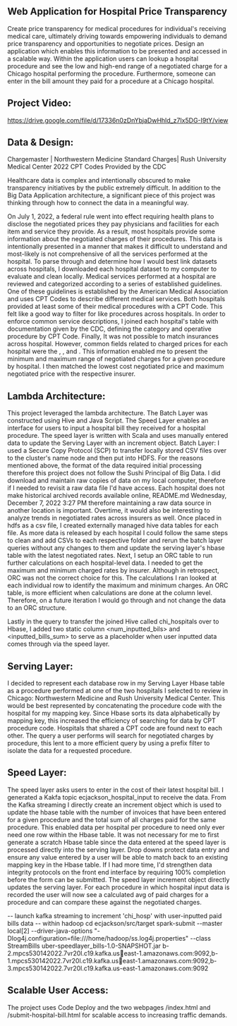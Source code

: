 ## Web Application for Hospital Price Transparency
Create price transparency for medical procedures for individual's receiving medical care, ultimately driving towards 
empowering individuals to demand price transparency and opportunities to negotiate prices. Design an application which 
enables this information to be presented and accessed in a scalable way. 
Within the application users can lookup a hospital procedure and see the low and high-end range of a negotiated charge for 
a Chicago hospital performing the procedure. Furthermore, someone can enter in the bill amount they paid for a procedure 
at a Chicago hospital.

## Project Video:
https://drive.google.com/file/d/17336n0zDnYbjaDwHhld_z7Ix5DG-I9tY/view

## Data & Design:
Chargemaster | Northwestern Medicine
Standard Charges| Rush University Medical Center
2022 CPT Codes Provided by the CDC

Healthcare data is complex and intentionally obscured to make transparency initiatives by the public extremely difficult. In 
addition to the Big Data Application architecture, a significant piece of this project was thinking through how to connect the 
data in a meaningful way. 

On July 1, 2022, a federal rule went into effect requiring health plans to disclose the negotiated prices they pay physicians
and facilities for each item and service they provide. As a result, most hospitals provide some information about the 
negotiated charges of their procedures. This data is intentionally presented in a manner that makes it difficult to understand 
and most-likely is not comprehensive of all the services performed at the hospital. To parse through and determine how I 
would best link datasets across hospitals, I downloaded each hospital dataset to my computer to evaluate and clean locally. 
Medical services performed at a hospital are reviewed and categorized according to a series of established guidelines. One 
of these guidelines is established by the American Medical Association and uses CPT Codes to describe different medical 
services. Both hospitals provided at least some of their medical procedures with a CPT Code. This felt like a good way to filter 
for like procedures across hospitals. In order to enforce common service descriptions, I joined each hospital's table with 
documentation given by the CDC, defining the category and operative procedure by CPT Code. 
Finally, It was not possible to match insurances across hospital. However, common fields related to charged prices for each 
hospital were the <minimum negotiated charge>, <maximum negotiated charge>, and <discounted cash price>. This 
information enabled me to present the minimum and maximum range of negotiated charges for a given procedure by 
hospital. I then matched the lowest cost negotiated price and maximum negotiated price with the respective insurer. 
  
## Lambda Architecture:

This project leveraged the lambda architecture. The Batch Layer was constructed using Hive and Java Script. The Speed Layer 
enables an interface for users to input a hospital bill they received for a hospital procedure. The speed layer is written with 
Scala and uses manually entered data to update the Serving Layer with an increment object.
Batch Layer:
I used a Secure Copy Protocol (SCP) to transfer locally stored CSV files over to the cluster's name node and then put into 
HDFS. For the reasons mentioned above, the format of the data required initial processing therefore this project does not 
follow the Sushi Principal of Big Data. I did download and maintain raw copies of data on my local computer, therefore if I 
needed to revisit a raw data file I'd have access. Each hospital does not make historical archived records available online, 
README.md Wednesday, December 7, 2022 3:27 PM
therefore maintaining a raw data source in another location is important. Overtime, it would also be interesting to analyze 
trends in negotiated rates across insurers as well. 
Once placed in hdfs as a csv file, I created externally managed hive data tables for each file. As more data is released by each 
hospital I could follow the same steps to clean and add CSVs to each respective folder and rerun the batch layer queries 
without any changes to them and update the serving layer's hbase table with the latest negotiated rates. 
Next, I setup an ORC table to run further calculations on each hospital-level data. I needed to get the maximum and 
minimum charged rates by insurer. Although in retrospect, ORC was not the correct choice for this. The calculations I ran 
looked at each individual row to identify the maximum and minimum charges. An ORC table, is more efficient when 
calculations are done at the column level. Therefore, on a future iteration I would go through and not change the data to an 
ORC structure.
 
Lastly in the query to transfer the joined Hive called chi_hospitals over to Hbase, I added two static column 
<num_inputted_bils> and <inputted_bills_sum> to serve as a placeholder when user inputted data comes through via the 
speed layer. 
  
## Serving Layer:
I decided to represent each database row in my Serving Layer Hbase table as a procedure performed at one of the two 
hospitals I selected to review in Chicago: Northwestern Medicine and Rush University Medical Center. This would be best 
represented by concatenating the procedure code with the hospital for my mapping key. Since Hbase sorts its data 
alphabetically by mapping key, this increased the efficiency of searching for data by CPT procedure code. Hospitals that 
shared a CPT code are found next to each other. The query a user performs will search for negotiated charges by procedure, 
this lent to a more efficient query by using a prefix filter to isolate the data for a requested procedure.

## Speed Layer:
The speed layer asks users to enter in the cost of their latest hospital bill. I generated a Kakfa topic ecjackson_hospital_input 
to receive the data. From the Kafka streaming I directly create an increment object which is used to update the hbase table 
with the number of invoices that have been entered for a given procedure and the total sum of all charges paid for the same 
procedure. This enabled data per hospital per procedure to need only ever need one row within the Hbase table. 
It was not necessary for me to first generate a scratch Hbase table since the data entered at the speed layer is processed 
directly into the serving layer. Drop downs protect data entry and ensure any value entered by a user will be able to match 
back to an existing mapping key in the Hbase table. If I had more time, I'd strengthen data integrity protocols on the front 
end interface by requiring 100% completion before the form can be submitted.
The speed layer increment object directly updates the serving layer. For each procedure in which hospital input data is 
recorded the user will now see a calculated avg of paid charges for a procedure and can compare these against the 
negotiated charges. 
  
-- launch kafka streaming to increment 'chi_hosp' with user-inputted paid bills data
-- within hadoop
cd ecjackson/src/target
spark-submit --master local[2] --driver-java-options "-Dlog4j.configuration=file:///home/hadoop/ss.log4j.properties" --class 
StreamBills uber-speedlayer_bills-1.0-SNAPSHOT.jar b-2.mpcs530142022.7vr20l.c19.kafka.useast-1.amazonaws.com:9092,b-1.mpcs530142022.7vr20l.c19.kafka.useast-1.amazonaws.com:9092,b-3.mpcs530142022.7vr20l.c19.kafka.us-east-1.amazonaws.com:9092

## Scalable User Access:
The project uses Code Deploy and the two webpages /index.html and /submit-hospital-bill.html for scalable access to increasing traffic demands.
 
